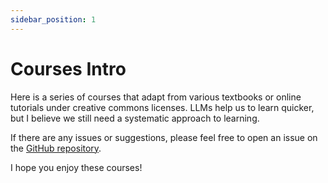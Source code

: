 ```yaml
---
sidebar_position: 1
---
```


# Courses Intro

Here is a series of courses that adapt from various textbooks or online tutorials under creative commons licenses. LLMs help us to learn quicker, but I believe we still need a systematic approach to learning.

If there are any issues or suggestions, please feel free to open an issue on the [GitHub repository](https://github.com/anyinlover/anyinlover.github.io).

I hope you enjoy these courses!
